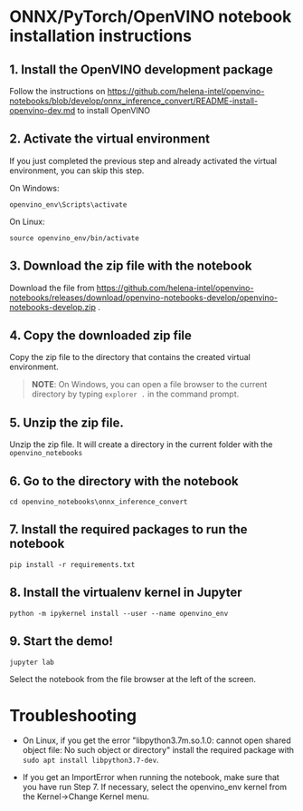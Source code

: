 # ONNX/PyTorch/OpenVINO notebook installation instructions


## 1. Install the OpenVINO development package

Follow the instructions on https://github.com/helena-intel/openvino-notebooks/blob/develop/onnx_inference_convert/README-install-openvino-dev.md to install OpenVINO

## 2. Activate the virtual environment

If you just completed the previous step and already activated the virtual environment, you can skip this step.

On Windows:
```
openvino_env\Scripts\activate
```

On Linux:
```
source openvino_env/bin/activate
```

## 3. Download the zip file with the notebook

Download the file from https://github.com/helena-intel/openvino-notebooks/releases/download/openvino-notebooks-develop/openvino-notebooks-develop.zip .

## 4. Copy the downloaded zip file

Copy the zip file to the directory that contains the created virtual environment.

> **NOTE**: On Windows, you can open a file browser to the current directory by typing `explorer .` in the command prompt.

## 5. Unzip the zip file.

Unzip the zip file. It will create a directory in the current folder with the `openvino_notebooks`

## 6. Go to the directory with the notebook

```
cd openvino_notebooks\onnx_inference_convert
```

## 7. Install the required packages to run the notebook

```
pip install -r requirements.txt
```

## 8. Install the virtualenv kernel in Jupyter

```
python -m ipykernel install --user --name openvino_env
```

## 9. Start the demo!

```
jupyter lab
```

Select the notebook from the file browser at the left of the screen.

# Troubleshooting

* On Linux, if you get the error "libpython3.7m.so.1.0: cannot open shared object
file: No such object or directory" install the required package with `sudo apt
install libpython3.7-dev`.

* If you get an ImportError when running the notebook, make sure that you have
run Step 7. If necessary, select the openvino_env kernel from the
Kernel->Change Kernel menu.

